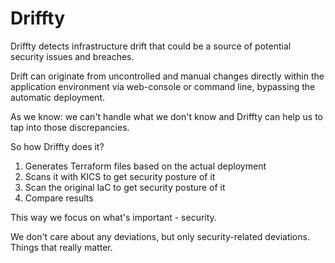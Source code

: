 # Driffty

Driffty detects infrastructure drift that could be a source of potential security issues and breaches.

Drift can originate from uncontrolled and manual changes directly within the application environment via web-console or command line, bypassing the automatic deployment.

As we know: we can't handle what we don't know and Driffty can help us to tap into those discrepancies.

So how Driffty does it?

1. Generates Terraform files based on the actual deployment
2. Scans it with KICS to get security posture of it
3. Scan the original IaC to get security posture of it
4. Compare results

This way we focus on what's important - security. 

We don't care about any deviations, but only security-related deviations. Things that really matter.



